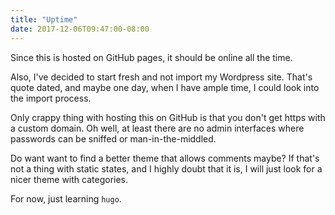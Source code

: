 ```yaml
---
title: "Uptime"
date: 2017-12-06T09:47:00-08:00
---
```

Since this is hosted on GitHub pages, it should be online all the time.

Also, I've decided to start fresh and not import my Wordpress site. That's quote dated, and maybe
one day, when I have ample time, I could look into the import process.

Only crappy thing with hosting this on GitHub is that you don't get https with a custom domain. Oh well,
at least there are no admin interfaces where passwords can be sniffed or man-in-the-middled.

Do want want to find a better theme that allows comments maybe? If that's not a thing with static states,
and I highly doubt that it is, I will just look for a nicer theme with categories. 

For now, just learning `hugo`.
